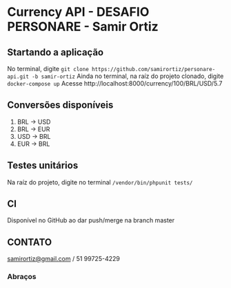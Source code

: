 
# Currency API - DESAFIO PERSONARE - Samir Ortiz

## Startando a aplicação

No terminal, digite `git clone https://github.com/samirortiz/personare-api.git -b samir-ortiz`
Ainda no terminal, na raíz do projeto clonado, digite `docker-compose up`
Acesse http://localhost:8000/currency/100/BRL/USD/5.7

## Conversões disponíveis

1. BRL -> USD
2. BRL -> EUR
3. USD -> BRL
4. EUR -> BRL

## Testes unitários

Na raíz do projeto, digite no terminal `/vendor/bin/phpunit tests/`

## CI

Disponível no GitHub ao dar push/merge na branch master

## CONTATO

samirortiz@gmail.com / 51 99725-4229

### Abraços
